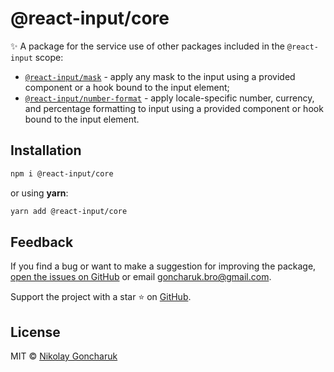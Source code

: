 # @react-input/core

✨ A package for the service use of other packages included in the `@react-input` scope:

- [`@react-input/mask`](https://www.npmjs.com/package/@react-input/mask) - apply any mask to the input using a provided component or a hook bound to the input element;
- [`@react-input/number-format`](https://www.npmjs.com/package/@react-input/number-format) - apply locale-specific number, currency, and percentage formatting to input using a provided component or hook bound to the input element.

## Installation

```bash
npm i @react-input/core
```

or using **yarn**:

```bash
yarn add @react-input/core
```

## Feedback

If you find a bug or want to make a suggestion for improving the package, [open the issues on GitHub](https://github.com/GoncharukBro/react-input/issues) or email [goncharuk.bro@gmail.com](mailto:goncharuk.bro@gmail.com).

Support the project with a star ⭐ on [GitHub](https://github.com/GoncharukBro/react-input).

## License

MIT © [Nikolay Goncharuk](https://github.com/GoncharukBro)
